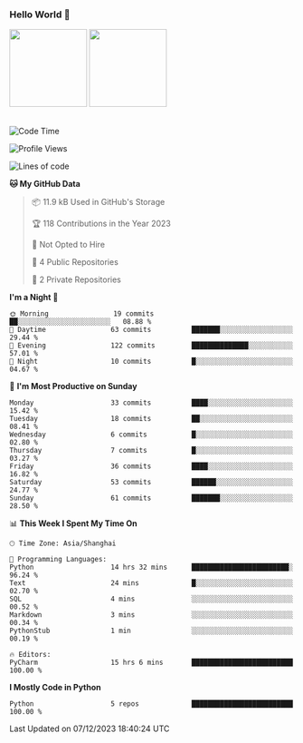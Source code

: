 ### Hello World 👋
<img align="" height="137px" src="https://github-readme-stats.vercel.app/api?username=myhMARS&hide_title=true&hide_border=true&show_icons=trueline_height=21&text_color=000&icon_color=000&bg_color=0,ea6161,ffc64d,fffc4d,52fa5a&theme=graywhite" /> </div>
<img align="" height="137px" src="https://github-readme-stats-git-masterrstaa-rickstaa.vercel.app/api/top-langs/?username=myhMARS&hide_title=true&hide_border=true&layout=compact&langs_count=6&text_color=000&icon_color=fff&bg_color=0,52fa5a,4dfcff,c64dff&theme=graywhite" /><br><br>

<!--START_SECTION:waka-->
![Code Time](http://img.shields.io/badge/Code%20Time-96%20hrs%2015%20mins-blue)

![Profile Views](http://img.shields.io/badge/Profile%20Views-0-blue)

![Lines of code](https://img.shields.io/badge/From%20Hello%20World%20I%27ve%20Written-13.4%20thousand%20lines%20of%20code-blue)

**🐱 My GitHub Data** 

> 📦 11.9 kB Used in GitHub's Storage 
 > 
> 🏆 118 Contributions in the Year 2023
 > 
> 🚫 Not Opted to Hire
 > 
> 📜 4 Public Repositories 
 > 
> 🔑 2 Private Repositories 
 > 
**I'm a Night 🦉** 

```text
🌞 Morning                19 commits          ██░░░░░░░░░░░░░░░░░░░░░░░   08.88 % 
🌆 Daytime                63 commits          ███████░░░░░░░░░░░░░░░░░░   29.44 % 
🌃 Evening                122 commits         ██████████████░░░░░░░░░░░   57.01 % 
🌙 Night                  10 commits          █░░░░░░░░░░░░░░░░░░░░░░░░   04.67 % 
```
📅 **I'm Most Productive on Sunday** 

```text
Monday                   33 commits          ████░░░░░░░░░░░░░░░░░░░░░   15.42 % 
Tuesday                  18 commits          ██░░░░░░░░░░░░░░░░░░░░░░░   08.41 % 
Wednesday                6 commits           █░░░░░░░░░░░░░░░░░░░░░░░░   02.80 % 
Thursday                 7 commits           █░░░░░░░░░░░░░░░░░░░░░░░░   03.27 % 
Friday                   36 commits          ████░░░░░░░░░░░░░░░░░░░░░   16.82 % 
Saturday                 53 commits          ██████░░░░░░░░░░░░░░░░░░░   24.77 % 
Sunday                   61 commits          ███████░░░░░░░░░░░░░░░░░░   28.50 % 
```


📊 **This Week I Spent My Time On** 

```text
🕑︎ Time Zone: Asia/Shanghai

💬 Programming Languages: 
Python                   14 hrs 32 mins      ████████████████████████░   96.24 % 
Text                     24 mins             █░░░░░░░░░░░░░░░░░░░░░░░░   02.70 % 
SQL                      4 mins              ░░░░░░░░░░░░░░░░░░░░░░░░░   00.52 % 
Markdown                 3 mins              ░░░░░░░░░░░░░░░░░░░░░░░░░   00.34 % 
PythonStub               1 min               ░░░░░░░░░░░░░░░░░░░░░░░░░   00.19 % 

🔥 Editors: 
PyCharm                  15 hrs 6 mins       █████████████████████████   100.00 % 
```

**I Mostly Code in Python** 

```text
Python                   5 repos             █████████████████████████   100.00 % 
```




 Last Updated on 07/12/2023 18:40:24 UTC
<!--END_SECTION:waka-->

<!--
**myhMARS/myhMARS** is a ✨ _special_ ✨ repository because its `README.md` (this file) appears on your GitHub profile.

Here are some ideas to get you started:

- 🔭 I’m currently working on ...
- 🌱 I’m currently learning ...
- 👯 I’m looking to collaborate on ...
- 🤔 I’m looking for help with ...
- 💬 Ask me about ...
- 📫 How to reach me: ...
- 😄 Pronouns: ...
- ⚡ Fun fact: ...
-->
